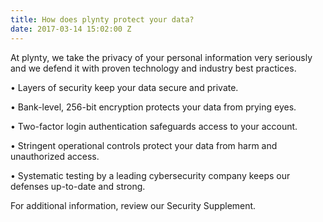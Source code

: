 ```yaml
---
title: How does plynty protect your data?
date: 2017-03-14 15:02:00 Z
---
```


At plynty, we take the privacy of your personal information very seriously and we defend it with proven technology and industry best practices.

  •  Layers of security keep your data secure and private.

  •  Bank-level, 256-bit encryption protects your data from prying eyes.

  •  Two-factor login authentication safeguards access to your account.

  •  Stringent operational controls protect your data from harm and unauthorized access.

  •  Systematic testing by a leading cybersecurity company  keeps our defenses up-to-date and strong.

For additional information, review our Security Supplement.